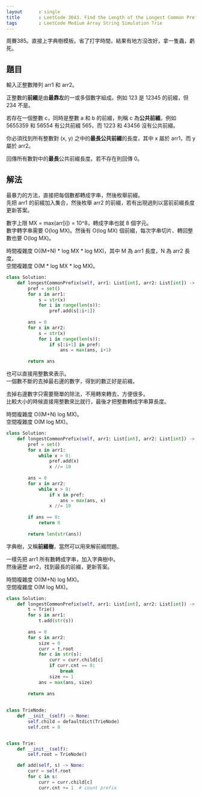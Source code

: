 ```yaml
---
layout      : single
title       : LeetCode 3043. Find the Length of the Longest Common Prefix
tags        : LeetCode Medium Array String Simulation Trie
---
```

周賽385。直接上字典樹模板。省了打字時間，結果有地方沒改好，拿一隻蟲，虧死。  

## 題目

輸入正整數陣列 arr1 和 arr2。  

正整數的**前綴**是由**最靠左**的一或多個數字組成。例如 123 是 12345 的前綴，但 234 不是。  

若存在一個整數 c，同時是整數 a 和 b 的前綴，則稱 c 為**公共前綴**。例如 5655359 和 56554 有公共前綴 565，而 1223 和 43456 沒有公共前綴。  

你必須找到所有整數對 (x, y) 之中的**最長公共前綴**的長度，其中 x 屬於 arr1，而 y 屬於 arr2。  

回傳所有數對中的**最長**公共前綴長度。若不存在則回傳 0。  

## 解法

最暴力的方法，直接把每個數都轉成字串，然後枚舉前綴。  
先把 arr1 的前綴加入集合，然後枚舉 arr2 的前綴，若有出現過則以當前前綴長度更新答案。  

數字上限 MX = max(arr[i]) = 10^8，轉成字串也就 8 個字元。  
數字轉字串需要 O(log MX)。然後有 O(log MX) 個前綴，每次字串切片、轉回整數也要 O(log MX)。  

時間複雜度 O((M+N) \* log MX \* log MX)，其中 M 為 arr1 長度，N 為 arr2 長度。  
空間複雜度 O(M \* log MX \* log MX)。  

```python
class Solution:
    def longestCommonPrefix(self, arr1: List[int], arr2: List[int]) -> int:
        pref = set()
        for x in arr1:
            s = str(x)
            for i in range(len(s)):
                pref.add(s[:i+1])
                    
        ans = 0
        for x in arr2:
            s = str(x)
            for i in range(len(s)):
                if s[:i+1] in pref:
                    ans = max(ans, i+1)
                    
        return ans
```

也可以直接用整數來表示。  
一個數不斷的去掉最右邊的數字，得到的數正好是前綴。  

去掉右邊數字只需要簡單的除法，不用轉來轉去，方便很多。  
比較大小的時候直接用整數來比就行，最後才把整數轉成字串算長度。  

時間複雜度 O((M+N) log MX)。  
空間複雜度 O(M log MX)。  

```python
class Solution:
    def longestCommonPrefix(self, arr1: List[int], arr2: List[int]) -> int:
        pref = set()
        for x in arr1:
            while x > 0:
                pref.add(x)
                x //= 10
                
        ans = 0
        for x in arr2:
            while x > 0:
                if x in pref:
                    ans = max(ans, x)
                x //= 10
        
        if ans == 0:
            return 0
                
        return len(str(ans))
```

字典樹，又稱**前綴樹**，當然可以用來解前綴問題。  

一樣先把 arr1 所有數轉成字串，加入字典樹中。  
然後遍歷 arr2，找到最長的前綴，更新答案。  

時間複雜度 O((M+N) log MX)。  
空間複雜度 O(M log MX)。  

```python
class Solution:
    def longestCommonPrefix(self, arr1: List[int], arr2: List[int]) -> int:
        t = Trie()
        for s in arr1:
            t.add(str(s))
            
        ans = 0
        for s in arr2:
            size = 0
            curr = t.root
            for c in str(s):
                curr = curr.child[c]
                if curr.cnt == 0:
                    break
                size += 1
            ans = max(ans, size)
            
        return ans
        
        
class TrieNode:
    def __init__(self) -> None:
        self.child = defaultdict(TrieNode)
        self.cnt = 0


class Trie:
    def __init__(self):
        self.root = TrieNode()

    def add(self, s) -> None:
        curr = self.root
        for c in s:
            curr = curr.child[c]
            curr.cnt += 1  # count prefix
```
